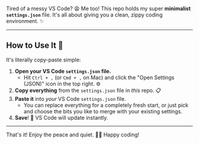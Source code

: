 Tired of a messy VS Code? 😩 Me too! This repo holds my super **minimalist `settings.json`** file. It's all about giving you a clean, zippy coding environment. ✨

---

## How to Use It 🚀

It's literally copy-paste simple:

1.  **Open your VS Code `settings.json` file.**
    * Hit `Ctrl + ,` (or `Cmd + ,` on Mac) and click the "Open Settings (JSON)" icon in the top right. ⚙️
2.  **Copy everything** from the `settings.json` file in *this* repo. 📋
3.  **Paste it** into *your* VS Code `settings.json` file.
    * You can replace everything for a completely fresh start, or just pick and choose the bits you like to merge with your existing settings.
4.  **Save**! 💾 VS Code will update instantly.

---

That's it! Enjoy the peace and quiet. 🧘‍♀️ Happy coding!
